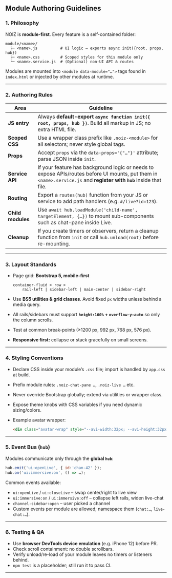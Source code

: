 ## Module Authoring Guidelines

### 1. Philosophy

NOIZ is **module-first**. Every feature is a self-contained folder:

```
module/<name>/
  ├─ <name>.js          # UI logic – exports async init({root, props, hub})
  ├─ <name>.css         # Scoped styles for this module only
  └─ <name>.service.js  # (Optional) non-UI API & routes
```

Modules are mounted into `<module data-module="…">` tags found in `index.html`
or injected by other modules at runtime.

---

### 2. Authoring Rules

| Area              | Guideline                                                                                                                                                           |
| ----------------- | ------------------------------------------------------------------------------------------------------------------------------------------------------------------- |
| **JS entry**      | Always **default-export `async function init({ root, props, hub })`**. Build all markup in JS; no extra HTML file.                                                  |
| **Scoped CSS**    | Use a wrapper class prefix like `.noiz-<module>` for all selectors; never style global tags.                                                                        |
| **Props**         | Accept `props` via the `data-props='{"…"}'` attribute; parse JSON inside `init`.                                                                                    |
| **Service API**   | If your feature has background logic or needs to expose APIs/routes before UI mounts, put them in `<name>.service.js` and **register with `hub`** inside that file. |
| **Routing**       | Export a `routes(hub)` function from your JS or service to add path handlers (e.g. `#/live?id=123`).                                                                |
| **Child modules** | Use `await hub.loadModule('child-name', targetElement, {…})` to mount sub-components such as chat-pane inside Live.                                                 |
| **Cleanup**       | If you create timers or observers, return a cleanup function from `init` or call `hub.unload(root)` before re-mounting.                                             |

---

### 3. Layout Standards

* Page grid: **Bootstrap 5, mobile-first**

  ```
  container-fluid > row >
      rail-left | sidebar-left | main-center | sidebar-right
  ```
* Use **BS5 utilities & grid classes**. Avoid fixed `px` widths unless behind a media query.
* All rails/sidebars must support **`height:100%` + `overflow-y:auto`** so only the column scrolls.
* Test at common break-points (≥1200 px, 992 px, 768 px, 576 px).
* **Responsive first:** collapse or stack gracefully on small screens.

---

### 4. Styling Conventions

* Declare CSS inside your module’s `.css` file; import is handled by `app.css` at build.
* Prefix module rules: `.noiz-chat-pane …`, `.noiz-live …` etc.
* Never override Bootstrap globally; extend via utilities or wrapper class.
* Expose theme knobs with CSS variables if you need dynamic sizing/colors.
* Example avatar wrapper:

  ```html
  <div class="avatar-wrap" style="--avi-width:32px; --avi-height:32px;"></div>
  ```

---

### 5. Event Bus (`hub`)

Modules communicate only through the **global `hub`**:

```js
hub.emit('ui:openLive', { id:'chan-42' });
hub.on('ui:immersive:on', () => …);
```

Common events available:

* `ui:openLive` / `ui:closeLive` – swap center/right to live view
* `ui:immersive:on` / `ui:immersive:off` – collapse left rails, widen live-chat
* `channel-sidebar:open` – user picked a channel
* Custom events per module are allowed; namespace them (`chat:…`, `live-chat:…`).

---

### 6. Testing & QA

* Use **browser DevTools device emulation** (e.g. iPhone 12) before PR.
* Check scroll containment: no double scrollbars.
* Verify unload/re-load of your module leaves no timers or listeners behind.
* `npm test` is a placeholder; still run it to pass CI.

---

